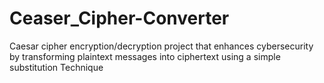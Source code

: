 # Ceaser_Cipher-Converter
Caesar cipher encryption/decryption project that enhances cybersecurity by transforming
plaintext messages into ciphertext using a simple substitution Technique
